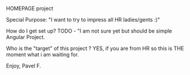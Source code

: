 HOMEPAGE project

Special Purpose: "I want to try to impress all HR ladies/gents :)"

How do I get set up?
TODO - "I am not sure yet but should be simple Angular Project.

Who is the "target" of this project ?
YES, if you are from HR so this is THE moment what i am waiting for.

Enjoy, Pavel F.